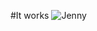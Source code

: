 #It works
![Jenny](http://img07.deviantart.net/d532/i/2015/344/8/c/cute_jenny_by_empty_10-d9jmudw.png)

